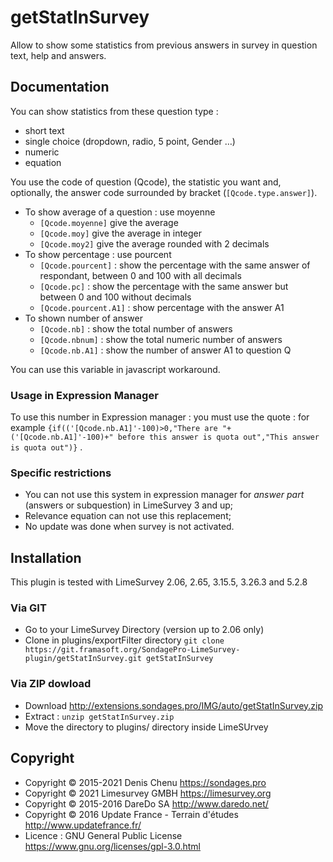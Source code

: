 # getStatInSurvey

Allow to show some statistics from previous answers in survey in question text, help and answers.


## Documentation

You can show statistics from these question type : 
* short text
* single choice (dropdown, radio, 5 point, Gender …)
* numeric 
* equation

You use the code of question (Qcode), the statistic you want and, optionally, the answer code surrounded by bracket (`[Qcode.type.answer]`).

* To show average of a question : use moyenne
  * `[Qcode.moyenne]` give the average
  * `[Qcode.moy]` give the average in integer
  * `[Qcode.moy2]` give the average rounded with 2 decimals
* To show percentage : use pourcent
  * `[Qcode.pourcent]` : show the percentage with the same answer of respondant, between 0 and 100 with all decimals
  * `[Qcode.pc]` : show the percentage with the same answer but between 0 and 100 without decimals
  * `[Qcode.pourcent.A1]` : show percentage with the answer A1
* To shown number of answer
  * `[Qcode.nb]` : show the total number of answers
  * `[Qcode.nbnum]` : show the total numeric number of answers
  * `[Qcode.nb.A1]` : show the number of answer A1 to question Q

You can use this variable in javascript workaround.

### Usage in Expression Manager ###

To use this number in Expression manager : you must use the quote : for example `{if(('[Qcode.nb.A1]'-100)>0,"There are "+('[Qcode.nb.A1]'-100)+" before this answer is quota out","This answer is quota out")}` .

### Specific restrictions ###

- You can not use this system in expression manager for _answer part_ (answers or subquestion) in LimeSurvey 3 and up;
- Relevance equation can not use this replacement;
- No update was done when survey is not activated.

## Installation

This plugin is tested with LimeSurvey 2.06, 2.65, 3.15.5, 3.26.3 and 5.2.8

### Via GIT
- Go to your LimeSurvey Directory (version up to 2.06 only)
- Clone in plugins/exportFilter directory `git clone https://git.framasoft.org/SondagePro-LimeSurvey-plugin/getStatInSurvey.git getStatInSurvey`

### Via ZIP dowload
- Download <http://extensions.sondages.pro/IMG/auto/getStatInSurvey.zip>
- Extract : `unzip getStatInSurvey.zip`
- Move the directory to  plugins/ directory inside LimeSUrvey

## Copyright
- Copyright © 2015-2021 Denis Chenu <https://sondages.pro>
- Copyright © 2021 Limesurvey GMBH <https://limesurvey.org>
- Copyright © 2015-2016 DareDo SA <http://www.daredo.net/>
- Copyright © 2016 Update France - Terrain d'études <http://www.updatefrance.fr/>
- Licence : GNU General Public License <https://www.gnu.org/licenses/gpl-3.0.html>
